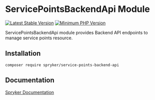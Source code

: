 # ServicePointsBackendApi Module
[![Latest Stable Version](https://poser.pugx.org/spryker/service-points-backend-api/v/stable.svg)](https://packagist.org/packages/spryker/service-points-backend-api)
[![Minimum PHP Version](https://img.shields.io/badge/php-%3E%3D%208.0-8892BF.svg)](https://php.net/)

 ServicePointsBackendApi module provides Backend API endpoints to manage service points resource.

## Installation

```
composer require spryker/service-points-backend-api
```

## Documentation

[Spryker Documentation](https://docs.spryker.com)
